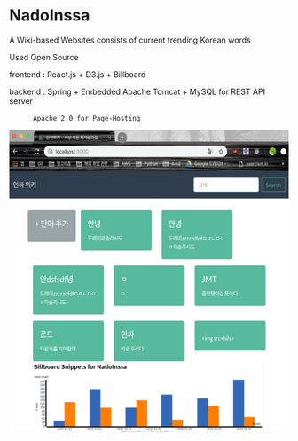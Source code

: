 # NadoInssa
A Wiki-based Websites consists of current trending Korean words


Used Open Source

frontend : React.js + D3.js + Billboard

backend : Spring + Embedded Apache Tomcat + MySQL for REST API server


          Apache 2.0 for Page-Hosting

![prototype_page](./prototype_page.png)
